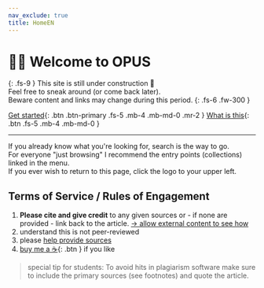 ```yaml
---
nav_exclude: true
title: HomeEN
---
```

# 👋🏼 Welcome to OPUS
{: .fs-9 }
This site is still under construction 🚧<br>
Feel free to sneak around (or come back later).<br>
Beware content and links may change during this period.
{: .fs-6 .fw-300 }

[Get started](#now-go-explore-){: .btn .btn-primary .fs-5 .mb-4 .mb-md-0 .mr-2 }
[What is this](/About){: .btn .fs-5 .mb-4 .mb-md-0 }
 
---
If you already know what you're looking for, search is the way to go. <br>
For everyone "just browsing" I recommend the entry points (collections) linked in the menu. <br>
If you ever wish to return to this page, click the logo to your upper left. <br>

## Terms of Service / Rules of Engagement

1. **Please cite and give credit** to any given sources or - if none are provided - link back to the article. 
<a href="https://citation-example-generator.scribbr.com/?locale=de-DE&amp;citationStyle=apa&amp;citationStyles=apa%2Charvard-zitierweise%2Cdeutsche-zitierweise&amp;sourceType=webpage&amp;ref=https%3A%2F%2Fwww.scribbr.de%2Frichtig-zitieren%2Finternetquellen-zitieren%2F&amp;title=Internetquellen%2520einfach%2520zitieren%253A%2520Unterschiede%2520%2526%2520Beispiele" target="myiFrame">→ allow external content to see how</a>
2. understand this is not peer-reviewed
3. please [help provide sources](/feedback)
4. <span class="fs-3"> [buy me a ☕️](/coffee){: .btn } </span> if you like

> special tip for students: To avoid hits in plagiarism software make sure to include the primary sources (see footnotes) and quote the article.

<iframe name="myiFrame" src="about:blank" allowfullscreen="true" frameborder="0" id="iFrameResizer0" scrolling="no" style="min-height: 227px; width: 100%; overflow: hidden; height: 286px;"></iframe>